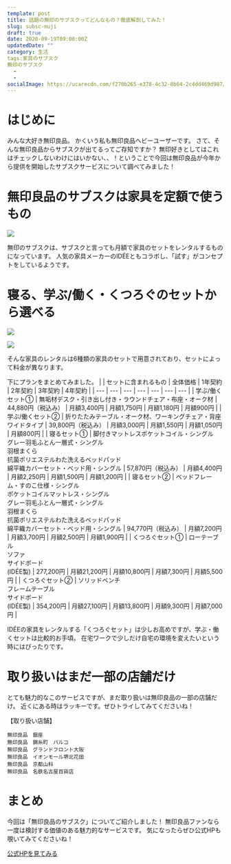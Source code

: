 ```yaml
---
template: post
title: 話題の無印のサブスクってどんなもの？徹底解剖してみた！
slug: subsc-muji
draft: true
date: 2020-09-19T09:00:00Z
updatedDate: ""
category: 生活
tags:家具のサブスク
無印のサブスク
  - 
  - 
socialImage: https://ucarecdn.com/f270b265-e378-4c32-8b64-2c4dd469d987/unnamed.jpg
---
```


# はじめに
みんな大好き無印良品。
かくいう私も無印良品ヘビーユーザーです。
さて、そんな無印良品からサブスクが出てるってご存知ですか？
無印好きとしてはこれはチェックしないわけにはいかない、、！ということで今回は無印良品が今年から提供を開始したサブスクサービスについて調べてみました！

# 無印良品のサブスクは家具を定額で使うもの
![](https://ucarecdn.com/27f4e94f-481f-4e05-808b-48b971bfa4e7/)

無印のサブスクは、サブスクと言っても月額で家具のセットをレンタルするものになっています。
人気の家具メーカーのIDÉEともコラボし、「試す」がコンセプトをしているようです。

# 寝る、学ぶ/働く・くつろぐのセットから選べる
![](https://ucarecdn.com/d6431f50-038f-40eb-8642-0b64b3971bf8/)

![](https://ucarecdn.com/32b0853a-334a-4f03-ba2e-7c6e191a2f62/)

そんな家具のレンタルは6種類の家具のセットで用意されており、セットによって料金が異なります。

下にプランをまとめてみました。
|  | セットに含まれるもの | 全体価格 | 1年契約 | 2年契約 | 3年契約 | 4年契約 |
| --- | --- | --- | --- | --- | --- | --- |
| 学ぶ/働くセット① | 無垢材デスク・引き出し付き・ラウンドチェア・布座・オーク材 | 44,880円（税込み） | 月額3,400円 | 月額1,750円 | 月額1,180円 | 月額900円 |
| 学ぶ/働くセット② | 折りたたみテーブル・オーク材、ワーキングチェア・背座ワイドタイプ | 39,800円（税込み） | 月額3,000円 | 月額1,550円 | 月額1,050円 | 月額800円 |
| 寝るセット① | 脚付きマットレスポケットコイル・シングル<br>グレー羽毛ふとん一層式・シングル<br>羽根まくら<br>抗菌ポリエステルわた洗えるベッドパッド<br>綿平織カバーセット・ベッド用・シングル | 57,870円（税込み） | 月額4,400円 | 月額2,250円 | 月額1,500円 | 月額1,200円 |
| 寝るセット② | ベッドフレーム・すのこ仕様・シングル<br>ポケットコイルマットレス・シングル<br>グレー羽毛ふとん一層式・シングル<br>羽根まくら<br>抗菌ポリエステルわた洗えるベッドパッド<br>綿平織カバーセット・ベッド用・シングル | 94,770円（税込み） | 月額7,200円 | 月額3,700円 | 月額2,500円 | 月額1,900円 |
| くつろぐセット① | ローテーブル<br>ソファ<br>サイドボード<br>(IDÉE製) | 277,200円 | 月額21,200円 | 月額10,800円 | 月額7,300円 | 月額5,500円 |
| くつろぐセット② | ソリッドベンチ<br>フレームテーブル<br>サイドボード<br>(IDÉE製) | 354,200円 | 月額27,100円 | 月額13,800円 | 月額9,300円 | 月額7,000円 |

IDÉEの家具をレンタルする「くつろぐセット」は少しお高めですが、学ぶ・働くセットは比較的お手頃。
在宅ワークで少しだけ自宅の環境を変えたいという時にはぴったりです。

# 取り扱いはまだ一部の店舗だけ
とても魅力的なこのサービスですが、まだ取り扱いは無印良品の一部の店舗だけ。
近くにある時はラッキーです。ぜひトライしてみてくださいね！

【取り扱い店舗】
```
無印良品　銀座
無印良品　錦糸町　パルコ
無印良品　グランドフロント大阪
無印良品　イオンモール堺北花田
無印良品　京都山科
無印良品　名鉄名古屋百貨店
```


# まとめ
今回は「無印良品のサブスク」についてご紹介しました！
無印良品ファンなら一度は検討する価値のある魅力的なサービスです。
気になったらぜひ公式HPも覗いてみてくださいね！

[公式HPを見てみる](https://www.muji.com/jp/ja/stories/other/533606)